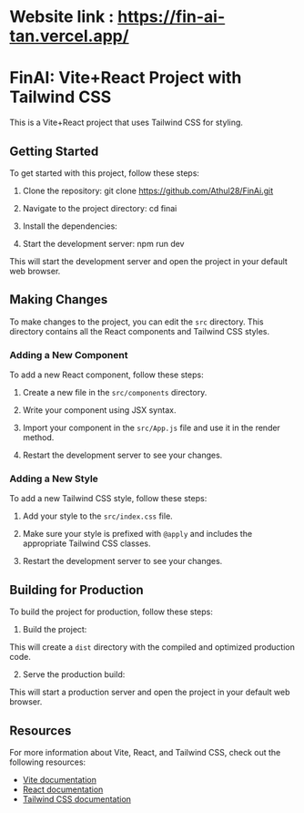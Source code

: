 # Website link : https://fin-ai-tan.vercel.app/

# FinAI: Vite+React Project with Tailwind CSS

This is a Vite+React project that uses Tailwind CSS for styling.

## Getting Started

To get started with this project, follow these steps:

1. Clone the repository: git clone https://github.com/Athul28/FinAi.git

2. Navigate to the project directory: cd finai

3. Install the dependencies:

4. Start the development server: npm run dev

This will start the development server and open the project in your default web browser.

## Making Changes

To make changes to the project, you can edit the `src` directory. This directory contains all the React components and Tailwind CSS styles.

### Adding a New Component

To add a new React component, follow these steps:

1. Create a new file in the `src/components` directory.

2. Write your component using JSX syntax.

3. Import your component in the `src/App.js` file and use it in the render method.

4. Restart the development server to see your changes.

### Adding a New Style

To add a new Tailwind CSS style, follow these steps:

1. Add your style to the `src/index.css` file.

2. Make sure your style is prefixed with `@apply` and includes the appropriate Tailwind CSS classes.

3. Restart the development server to see your changes.

## Building for Production

To build the project for production, follow these steps:

1. Build the project:

This will create a `dist` directory with the compiled and optimized production code.

2. Serve the production build:

This will start a production server and open the project in your default web browser.

## Resources

For more information about Vite, React, and Tailwind CSS, check out the following resources:

- [Vite documentation](https://vitejs.dev/guide/)
- [React documentation](https://reactjs.org/docs/getting-started.html)
- [Tailwind CSS documentation](https://tailwindcss.com/docs)
